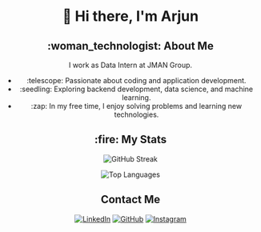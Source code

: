 <!-- Introduction -->
<h1 align="center">👋 Hi there, I'm Arjun</h1>

<!-- About Me Section -->
<h2 align="center">:woman_technologist: About Me</h2>

<p align="center">I work as Data Intern at JMAN Group.</p>

<ul align="center">
  <li>:telescope: Passionate about coding and application development.</li>
  <li>:seedling: Exploring backend development, data science, and machine learning.</li>
  <li>:zap: In my free time, I enjoy solving problems and learning new technologies.</li>
</ul>

<!-- GitHub Stats Section -->
<h2 align="center">:fire: My Stats</h2>

<p align="center">
  <img src="http://github-readme-streak-stats.herokuapp.com?user=arjunprakash027&theme=dark&background=000000" alt="GitHub Streak">
</p>

<p align="center">
  <img src="https://github-readme-stats.vercel.app/api/top-langs/?username=arjunprakash027&layout=compact&theme=vision-friendly-dark" alt="Top Languages">
</p>

<!-- Contact Me Section -->
<h2 align="center">Contact Me</h2>

<p align="center">
  <a href="https://www.linkedin.com/in/arjun-prakash-589348211/"><img alt="LinkedIn" title="Arjun LinkedIn" src="https://img.shields.io/badge/LinkedIn-0077B5?style=for-the-badge&logo=linkedin&logoColor=white"></a>
  <a href="https://github.com/arjunprakash027"><img alt="GitHub" title="Arjun GitHub" src="https://img.shields.io/badge/GitHub-100000?style=for-the-badge&logo=github&logoColor=white"></a>
  <a href="https://www.instagram.com/arjun_.rao/"><img alt="Instagram" title="Arjun Instagram" src="https://img.shields.io/badge/Instagram-E4405F?style=for-the-badge&logo=instagram&logoColor=white"></a>
</p>

<p align="center">
  <a href="mailto:arjun
